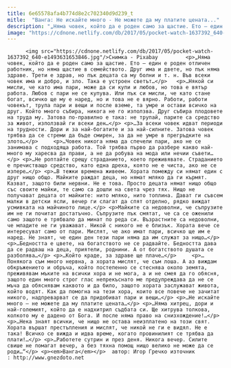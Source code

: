 ```yaml
---
title: 6e65578afa4b774d8e2c702340d9d239_t
mitle:  "Ванга: Не искайте много - Не можете да му платите цената..."
description: "„Няма човек, който да е роден само за щастие. Ето – един е роден отличен работник, но няма щастие в семейството. Друг има и двете, но пък няма здраве. Трети е здрав, но пък децата са му болни и т. н. Във всеки човек има и добро, и зло. Така е устроен светът… …Някой си …"
image: "https://cdnone.netlify.com/db/2017/05/pocket-watch-1637392_640-e1493631653846.jpg"
---
```


          <img src="https://cdnone.netlify.com/db/2017/05/pocket-watch-1637392_640-e1493631653846.jpg"/>Снимка - Pixabay         <p>„Няма човек, който да е роден само за щастие. Ето – един е роден отличен работник, но няма щастие в семейството. Друг има и двете, но пък няма здраве. Трети е здрав, но пък децата са му болни и т. н. Във всеки човек има и добро, и зло. Така е устроен светът…</p>   <p>…Някой си мисли, че като има пари, може да си купи и любов, но това е вятър работа. Любов с пари не се купува. Или пък си мисли, че като стане богат, всичко ще му е наред, но и това не е вярно. Работи, работи човекът, трупа пари и вещи и после вземе, та умре и остави всичко на друг. Който много събира, никога не го използва. Друг събира плодовете на труда му. Затова по-правилно е така: не трупай, парите са средство за живот, използвай ги всеки ден…</p> <p>…За всеки човек идват периоди на трудности. Дори и за най-богатите и за най-силните. Затова човек трябва да се стреми да бъде смирен, за да не умре в прегръдките на злото…</p>     <p>…Човек никога няма да спечели пари, ако не се занимава с подходяща работа. Той трябва първо да разбере какво най-много му харесва да прави, а не да робува на мода или нечии съвети…</p> <p>…Не роптайте срещу страданието, което преживявате. Страданието е пречистващо средство, като една дреха, която не е чиста, ако не се изпере…</p> <p>…В тежки времена живеем. Хората помежду си нямат един с друг нищо общо. Майките раждат деца, но нямат мляко да ги кърмят. Казват, защото били нервни. Не е това. Просто децата нямат нищо общо със своите майки, те само са дошли на света чрез тях. Нищо не получават децата от майките: нито мляко, нито топлина. Дават ги съвсем малки в детски ясли, вечер ги слагат да спят отделно, рядко виждат усмивката на майчиното лице.</p> <p>Майките са недоволни, че съпрузите им не ги почитат достатъчно. Съпрузите пък смятат, че са се оженили само защото е трябвало да минат по реда си. Възрастните са недоволни, че младите не ги уважават. Никой с никого не е близък. Хората вече се интересуват само от пари. Мислят, че ако имат пари, всичко ще им е наред. Не знаят, че един ден тези пари няма да им служат за нищо…</p> <p>…Бедността е цвете, на богатството не се радвайте. Бедността дава да се радваш на деца, приятели, роднини. А от богатството душата се разболява…</p> <p>…Който краде, за здраве ще плаче…</p>     <p>…Понякога съм много нервна, а хората мислят, че съм лоша. А аз виждам обкръжението и обръча, който постепенно се стеснява около земята, преживявам мъките на всички хора и не мога, а и не смея да го обясня, защото един много строг глас непрекъснато ме предупреждава да не се мъча да обяснявам каквото и да било, защото хората заслужават живота, който водят. Как да помогна на тези хора, които все повече не зачитат никого, надпреварват се да придобиват пари и вещи…</p> <p>…Не искайте много – не можете да му платите цената…</p> <p>…Няма хитрец, дори и най-големият, който да е надхитрил съдбата си. Ще хитрува толкова, колкото му е дадено от Бога. И после няма право на снизхождение!…</p> <p>…Нека знаят всички, че нищо не остава неизплатено на този свят. Хората вършат престъпления и мислят, че никой не ги е видял. Не е така! Всичко се вижда и идва време, когато провинилият се трябва да плати!…</p> <p>…Работете сутрин и през деня. Никога вечер. Силите свише не помагат вечер, а без тяхна помощ нищо велико не може да се роди…“</p> <p><em>Ванга</em></p>  автор: Игор Гречко източник : http://www.gnezdoto.net          